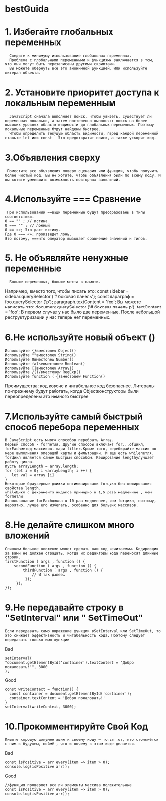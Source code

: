 # bestGuida
 # 1. Избегайте глобальных переменных
      Сведите к минимуму использование глобальных переменных.
      Проблема с глобальными переменными и функциями заключается в том, что они могут быть перезаписаны другими скриптами.
      Вы можете обернуть все это анонимной функцией. Или используйте литерал объекта.
 # 2. Установите приоритет доступа к локальным переменным
      JavaScript сначала выполняет поиск, чтобы увидеть, существует ли переменная локально, а затем постепенно выполняет поиск на более высоких уровнях области видимости до глобальных переменных. Поэтому локальные переменные будут найдены быстрее.
      Чтобы определить текущую область видимости, перед каждой переменной ставьте let или const . Это предотвратит поиск, а также ускорит код.
 # 3.Объявления сверху
     Поместите все объявления поверх сценария или функции, чтобы получить более чистый код. Вы не хотите, чтобы объявления были по всему коду. И вы хотите уменьшить возможность повторных заявлений.

 # 4.Используйте === Сравнение
     При использовании ==ваши переменные будут преобразованы в типы соответствия.
    0 == "" ; // истина
    0 === "" ; // ложный
    0 == «»; Это даст истину.
    Где 0 === «»; произведет ложь.
    Это потому, ===что оператор вызывает сравнение значений и типов.

 # 5. Не объявляйте ненужные переменные
      Больше переменных, больше места в памяти.
Например, вместо того, чтобы писать это:
    const sidebar = sidebar.querySelector ('# боковая панель');
    const параграф = foo.querySelector ('p');
    paragraph.textContent = 'foo';
Вы можете написать это:
    document.querySelector ('# боковая панель p'). textContent = 'foo';
В первом случае у нас было две переменные. После небольшой реструктуризации у нас теперь нет переменных.

 # 6.Не используйте новый объект ()
    Используйте {}вместоnew Object()
    Используйте ""вместоnew String()
    Используйте 0вместоnew Number()
    Используйте falseвместоnew Boolean()
    Используйте []вместоnew Array()
    Используйте /()/вместоnew RegExp()
    Используйте function (){}вместоnew Function()
Преимущества:
    код короче и читабельнее
    код безопаснее. Литералы по-прежнему будут работать, когда Objectконструкторы были переопределены
    это немного быстрее

 # 7.Используйте самый быстрый способ перебора переменных
    В JavaScript есть много способов перебрать Array.
    Первый способ - forпетля. Другие способы включают for...ofцикл, forEachметод массивов. mapи filter.Кроме того, перебирайте массив по мере выполнения операций карты и фильтрации. И еще есть whileпетля.
    forЦикл является самым быстрым способом. Кэширование lengthулучшает работу цикла.
    пусть arrayLength = array.length;
    for (let i = 0; i <arrayLength; i ++) {
       let val = array [i];
    }
    Некоторые браузерные движки оптимизировали forцикл без кеширования свойства length.
    whileЦикл с декремента индекса примерно в 1,5 раза медленнее , чем forпетли
    Использование forEachцикла в 10 раз медленнее, чем forцикл, поэтому, вероятно, лучше его избегать, особенно для больших массивов.
 # 8.Не делайте слишком много вложений
    Слишком большое вложение может сделать ваш код нечитаемым. Кодировщик за вами не должен страдать, когда их редакторы кода переносят длинные строки.
    firstFunction ( args , function () {
        secondFunction ( args , function () {
            thirdFunction ( args , function () {
                // И так далее…
             });
         });
    });
 # 9.Не передавайте строку в "SetInterval" или " SetTimeOut"
    Если передавать само выражение функции вSetInterval или SetTimeOut, то это снижает эффективность и читабельность кода. Поэтому следует передавать только имя функции

 Bad

    setInterval(
    "document.getElementById('container').textContent = 'Добро пожаловать!'", 3000
    );
 Good

    const writeContext = function() {
      const container = document.getElementById('container');
      container.textContent = 'Добро пожаловать!'
    }
    setInterval(writeContext, 3000);

 # 10.Прокомментируйте Свой Код
    Пишите хорошую документацию к своему коду — тогда тот, кто столкнётся с ним в будущем, поймёт, что и почему в этом коде делается.

 Bad

    const isPositive = arr.every(item => item > 0);
    console.log(isPositive(arr));
 Good

    //функция проверяет все ли элементы массива положительные
    const isPositive = arr.every(item => item > 0);
    console.log(isPositive(arr));
